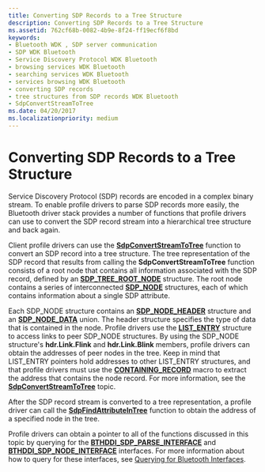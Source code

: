 ```yaml
---
title: Converting SDP Records to a Tree Structure
description: Converting SDP Records to a Tree Structure
ms.assetid: 762cf68b-0082-4b9e-8f24-ff19ecf6f8bd
keywords:
- Bluetooth WDK , SDP server communication
- SDP WDK Bluetooth
- Service Discovery Protocol WDK Bluetooth
- browsing services WDK Bluetooth
- searching services WDK Bluetooth
- services browsing WDK Bluetooth
- converting SDP records
- tree structures from SDP records WDK Bluetooth
- SdpConvertStreamToTree
ms.date: 04/20/2017
ms.localizationpriority: medium
---
```


# Converting SDP Records to a Tree Structure


Service Discovery Protocol (SDP) records are encoded in a complex binary stream. To enable profile drivers to parse SDP records more easily, the Bluetooth driver stack provides a number of functions that profile drivers can use to convert the SDP record stream into a hierarchical tree structure and back again.

Client profile drivers can use the [**SdpConvertStreamToTree**](https://docs.microsoft.com/windows-hardware/drivers/ddi/content/bthsdpddi/nc-bthsdpddi-pconvertstreamtotree) function to convert an SDP record into a tree structure. The tree representation of the SDP record that results from calling the **SdpConvertStreamToTree** function consists of a root node that contains all information associated with the SDP record, defined by an [**SDP\_TREE\_ROOT\_NODE**](https://docs.microsoft.com/windows-hardware/drivers/ddi/content/sdpnode/ns-sdpnode-_sdp_tree_root_node) structure. The root node contains a series of interconnected [**SDP\_NODE**](https://docs.microsoft.com/windows-hardware/drivers/ddi/content/sdpnode/ns-sdpnode-_sdp_node) structures, each of which contains information about a single SDP attribute.

Each SDP\_NODE structure contains an [**SDP\_NODE\_HEADER**](https://docs.microsoft.com/windows-hardware/drivers/ddi/content/sdpnode/ns-sdpnode-_sdp_node_header) structure and an [**SDP\_NODE\_DATA**](https://docs.microsoft.com/windows-hardware/drivers/ddi/content/sdpnode/ns-sdpnode-_sdp_node_data) union. The header structure specifies the type of data that is contained in the node. Profile drivers use the [**LIST\_ENTRY**](https://docs.microsoft.com/windows/desktop/api/ntdef/ns-ntdef-_list_entry) structure to access links to peer SDP\_NODE structures. By using the SDP\_NODE structure's **hdr.Link.Flink** and **hdr.Link.Blink** members, profile drivers can obtain the addresses of peer nodes in the tree. Keep in mind that LIST\_ENTRY pointers hold addresses to other LIST\_ENTRY structures, and that profile drivers must use the [**CONTAINING\_RECORD**](https://docs.microsoft.com/windows-hardware/drivers/kernel/mm-bad-pointer) macro to extract the address that contains the node record. For more information, see the [**SdpConvertStreamToTree**](https://docs.microsoft.com/windows-hardware/drivers/ddi/content/bthsdpddi/nc-bthsdpddi-pconvertstreamtotree) topic.

After the SDP record stream is converted to a tree representation, a profile driver can call the [**SdpFindAttributeInTree**](https://docs.microsoft.com/windows-hardware/drivers/ddi/content/sdplib/nf-sdplib-sdpfindattributeintree) function to obtain the address of a specified node in the tree.

Profile drivers can obtain a pointer to all of the functions discussed in this topic by querying for the [**BTHDDI\_SDP\_PARSE\_INTERFACE**](https://docs.microsoft.com/windows-hardware/drivers/ddi/content/bthsdpddi/ns-bthsdpddi-_bthddi_sdp_parse_interface) and [**BTHDDI\_SDP\_NODE\_INTERFACE**](https://docs.microsoft.com/windows-hardware/drivers/ddi/content/bthsdpddi/ns-bthsdpddi-_bthddi_sdp_node_interface) interfaces. For more information about how to query for these interfaces, see [Querying for Bluetooth Interfaces](querying-for-bluetooth-interfaces.md).

 

 





